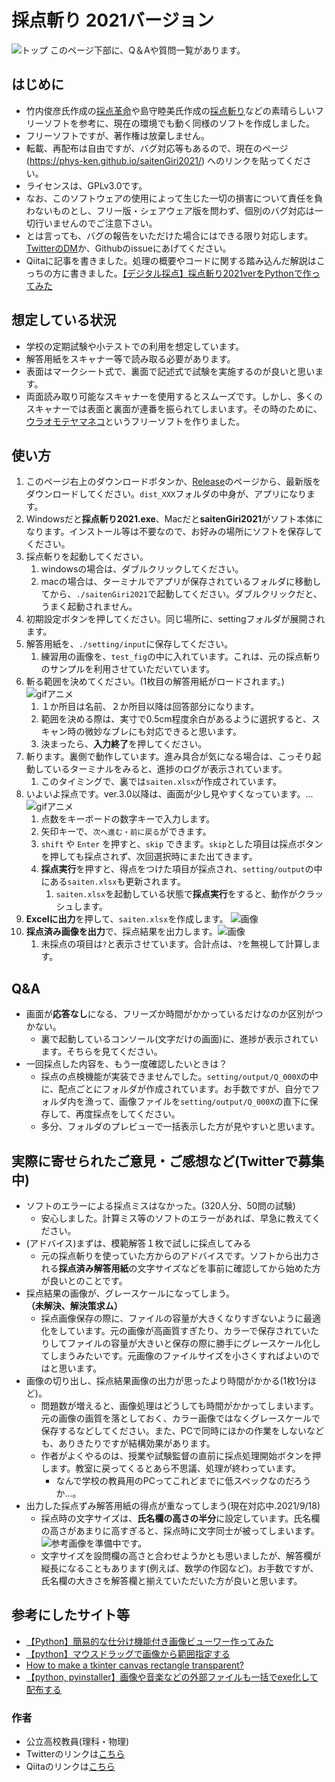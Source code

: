 # 採点斬り 2021バージョン
![トップ](./appfigs/top.png)
このページ下部に、Q＆Aや質問一覧があります。

## はじめに
* 竹内俊彦氏作成の[採点革命](http://www.nurs.or.jp/~lionfan/freesoft_45.html)や島守睦美氏作成の[採点斬り](http://www.nurs.or.jp/~lionfan/freesoft_49.html)などの素晴らしいフリーソフトを参考に、現在の環境でも動く同様のソフトを作成しました。
* フリーソフトですが、著作権は放棄しません。
* 転載、再配布は自由ですが、バグ対応等もあるので、現在のページ (https://phys-ken.github.io/saitenGiri2021/) へのリンクを貼ってください。
* ライセンスは、GPLv3.0です。
* なお、このソフトウェアの使用によって生じた一切の損害について責任を負わないものとし、フリー版・シェアウェア版を問わず、個別のバグ対応は一切行いませんのでご注意下さい。
* とは言っても、バグの報告をいただけた場合にはできる限り対応します。[TwitterのDM](https://twitter.com/phys_ken)か、Githubのissueにあげてください。
* Qiitaに記事を書きました。処理の概要やコードに関する踏み込んだ解説はこっちの方に書きました。[【デジタル採点】採点斬り2021verをPythonで作ってみた](https://qiita.com/phys-ken/items/4fac021504d7fe6b98b2)

## 想定している状況
* 学校の定期試験や小テストでの利用を想定しています。
* 解答用紙をスキャナー等で読み取る必要があります。
* 表面はマークシート式で、裏面で記述式で試験を実施するのが良いと思います。
* 両面読み取り可能なスキャナーを使用するとスムーズです。しかし、多くのスキャナーでは表面と裏面が連番を振られてしまいます。その時のために、[ウラオモテヤマネコ](https://phys-ken.github.io/uraomoteYamaneko/)というフリーソフトを作りました。

## 使い方
1. このページ右上のダウンロードボタンか、[Release](https://github.com/phys-ken/saitenGiri2021/releases)のページから、最新版をダウンロードしてください。`dist_XXX`フォルダの中身が、アプリになります。
1. Windowsだと**採点斬り2021.exe**、Macだと**saitenGiri2021**がソフト本体になります。インストール等は不要なので、お好みの場所にソフトを保存してください。
1. 採点斬りを起動してください。
    1. windowsの場合は、ダブルクリックしてください。
    1. macの場合は、ターミナルでアプリが保存されているフォルダに移動してから、`./saitenGiri2021`で起動してください。ダブルクリックだと、うまく起動されません。
1. 初期設定ボタンを押してください。同じ場所に、settingフォルダが展開されます。
1. 解答用紙を、`./setting/input`に保存してください。
    1. 練習用の画像を、`test_fig`の中に入れています。これは、元の採点斬りのサンプルを利用させていただいています。
3. 斬る範囲を決めてください。(1枚目の解答用紙がロードされます。)![gifアニメ](appfigs/1giri.gif)
    1. １か所目は名前、２か所目以降は回答部分になります。
    1. 範囲を決める際は、実寸で0.5cm程度余白があるように選択すると、スキャン時の微妙なブレにも対応できると思います。
    1. 決まったら、**入力終了**を押してください。
4. 斬ります。裏側で動作しています。進み具合が気になる場合は、こっそり起動しているターミナルをみると、進捗のログが表示されています。
    1. このタイミングで、裏では`saiten.xlsx`が作成されています。
5. いよいよ採点です。ver.3.0以降は、画面が少し見やすくなっています。...![gifアニメ](appfigs/2saiten.gif)
    1. 点数をキーボードの数字キーで入力します。
    1. 矢印キーで、`次へ進む・前に戻る`ができます。
    1. `shift` や `Enter` を押すと、`skip` できます。`skip`とした項目は採点ボタンを押しても採点されず、次回選択時にまた出てきます。
    1. **採点実行**を押すと、得点をつけた項目が採点され、`setting/output`の中にある`saiten.xlsx`も更新されます。
        1. `saiten.xlsx`を起動している状態で**採点実行**をすると、動作がクラッシュします。
6. **Excelに出力**を押して、`saiten.xlsx`を作成します。 ![画像](appfigs/3xlsx.png)
7. **採点済み画像を出力**で、採点結果を出力します。![画像](appfigs/4kaitouyousi.jpg)
    1. 未採点の項目は`?`と表示させています。合計点は、`?`を無視して計算します。


## Q&A
* 画面が**応答なし**になる、フリーズか時間がかかっているだけなのか区別がつかない。
  * 裏で起動しているコンソール(文字だけの画面)に、進捗が表示されています。そちらを見てください。
* 一回採点した内容を、もう一度確認したいときは？
  * 採点の点検機能が実装できませんでした。`setting/output/Q_000X`の中に、配点ごとにフォルダが作成されています。お手数ですが、自分でフォルダ内を漁って、画像ファイルを`setting/output/Q_000X`の直下に保存して、再度採点をしてください。
  * 多分、フォルダのプレビューで一括表示した方が見やすいと思います。

## 実際に寄せられたご意見・ご感想など(Twitterで募集中)
* ソフトのエラーによる採点ミスはなかった。(320人分、50問の試験)
  * 安心しました。計算ミス等のソフトのエラーがあれば、早急に教えてください。
* (アドバイス)まずは、模範解答１枚で試しに採点してみる
  * 元の採点斬りを使っていた方からのアドバイスです。ソフトから出力される**採点済み解答用紙**の文字サイズなどを事前に確認してから始めた方が良いとのことです。
* 採点結果の画像が、グレースケールになってしまう。**（未解決、解決策求ム）**
  * 採点画像保存の際に、ファイルの容量が大きくなりすぎないように最適化をしています。元の画像が高画質すぎたり、カラーで保存されていたりしてファイルの容量が大きいと保存の際に勝手にグレースケール化してしまうみたいです。元画像のファイルサイズを小さくすればよいのではと思います。
* 画像の切り出し、採点結果画像の出力が思ったより時間がかかる(1枚1分ほど)。
  * 問題数が増えると、画像処理はどうしても時間がかかってしまいます。元の画像の画質を落としておく、カラー画像ではなくグレースケールで保存するなどしてください。また、PCで同時にほかの作業をしないなども、ありきたりですが結構効果があります。
  * 作者がよくやるのは、授業や試験監督の直前に採点処理開始ボタンを押します。教室に戻ってくるとあら不思議、処理が終わっています。
    * なんで学校の教員用のPCってこれどまでに低スペックなのだろうか...。 
* 出力した採点ずみ解答用紙の得点が重なってしまう(現在対応中.2021/9/18)
  * 採点時の文字サイズは、**氏名欄の高さの半分**に設定しています。氏名欄の高さがあまりに高すぎると、採点時に文字同士が被ってしまいます。
  ![参考画像を準備中です。]()
  * 文字サイズを設問欄の高さと合わせようかとも思いましたが、解答欄が縦長になることもあります(例えば、数学の作図など)。お手数ですが、氏名欄の大きさを解答欄と揃えていただいた方が良いと思います。


## 参考にしたサイト等
* [【Python】簡易的な仕分け機能付き画像ビューワー作ってみた](https://qiita.com/hisakichi95/items/84b73ba14731bc68608a)
* [【python】マウスドラッグで画像から範囲指定する](https://qiita.com/hisakichi95/items/47f6d37e6f425f29c8a8)
* [How to make a tkinter canvas rectangle transparent?](https://stackoverflow.com/questions/54637795/how-to-make-a-tkinter-canvas-rectangle-transparent/54645103)
* [【python, pyinstaller】画像や音楽などの外部ファイルも一括でexe化して配布する](https://msteacher.hatenablog.jp/entry/2020/06/27/170529)


### 作者
* 公立高校教員(理科・物理)
* Twitterのリンクは[こちら](https://twitter.com/phys_ken)
* Qiitaのリンクは[こちら](https://qiita.com/phys-ken)
